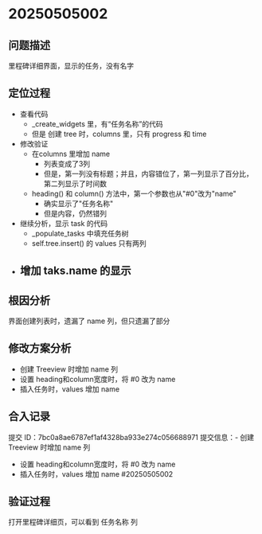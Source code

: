 # 20250505002

## 问题描述
里程碑详细界面，显示的任务，没有名字

## 定位过程
- 查看代码
    - _create_widgets 里，有“任务名称”的代码
    - 但是 创建 tree 时，columns 里，只有 progress 和 time
- 修改验证
    - 在columns 里增加 name
        - 列表变成了3列
        - 但是，第一列没有标题；并且，内容错位了，第一列显示了百分比，第二列显示了时间数
    - heading() 和 column() 方法中，第一个参数也从"#0"改为"name"
        - 确实显示了"任务名称"
        - 但是内容，仍然错列
- 继续分析，显示 task 的代码
    - _populate_tasks 中填充任务树
    - self.tree.insert() 的 values 只有两列
- 增加 taks.name 的显示
    - 

## 根因分析
界面创建列表时，遗漏了 name 列，但只遗漏了部分

## 修改方案分析
- 创建 Treeview 时增加 name 列
- 设置 heading和column宽度时，将 #0 改为 name
- 插入任务时，values 增加 name

## 合入记录
提交 ID：7bc0a8ae6787ef1af4328ba933e274c056688971
提交信息：- 创建 Treeview 时增加 name 列
- 设置 heading和column宽度时，将 #0 改为 name
- 插入任务时，values 增加 name
#20250505002

## 验证过程
打开里程碑详细页，可以看到 任务名称 列